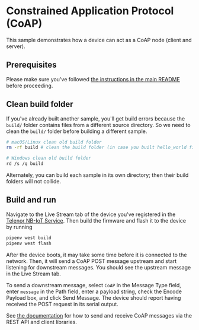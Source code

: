 # Constrained Application Protocol (CoAP)

This sample demonstrates how a device can act as a CoAP node (client and server).

## Prerequisites

Please make sure you've followed [the instructions in the main README](../../README.md) before proceeding.

## Clean build folder

If you've already built another sample, you'll get build errors because the `build/` folder contains files from a different source directory. So we need to clean the `build/` folder before building a different sample.

```sh
# macOS/Linux clean old build folder
rm -rf build # clean the build folder (in case you built hello_world first)

# Windows clean old build folder
rd /s /q build
```

Alternately, you can build each sample in its own directory; then their build folders will not collide.

## Build and run

Navigate to the Live Stream tab of the device you've registered in the [Telenor NB-IoT Service](https://nbiot.engineering/).  Then build the firmware and flash it to the device by running

```sh
pipenv west build
pipenv west flash
```

After the device boots, it may take some time before it is connected to the network.  Then, it will send a CoAP POST message upstream and start listening for downstream messages.  You should see the upstream message in the Live Stream tab.

To send a downstream message, select `CoAP` in the Message Type field, enter `message` in the Path field, enter a payload string, check the Encode Payload box, and click Send Message.  The device should report having received the POST request in its serial output.

See [the documentation](https://docs.nbiot.engineering/) for how to send and receive CoAP messages via the REST API and client libraries.
